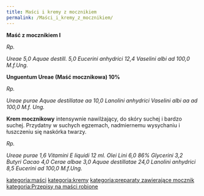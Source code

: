 ```yaml
---
title: Maści i kremy z mocznikiem
permalink: /Maści_i_kremy_z_mocznikiem/
---
```


**Maść z mocznikiem I**

*Rp.*

*Ureae 5,0*
*Aquae destill. 5,0*
*Eucerini anhydrici 12,4*
*Vaselini albi ad 100,0*
*M.f.Ung.*

**Unguentum Ureae (Maść mocznikowa) 10%**

*Rp.*

*Ureae purae*
*Aquae destillatae aa 10,0*
*Lanolini anhydrici*
*Vaselini albi aa ad 100,0*
*M.f. Ung.*

**Krem mocznikowy** intensywnie nawilżający, do skóry suchej i bardzo suchej. Przydatny w suchych egzemach, nadmiernemu wysychaniu i łuszczeniu się naskórka twarzy.

*Rp.*

*Ureae purae 1,6*
*Vitamini E liquidi 12 ml.*
*Olei Lini 6,0*
*86% Glycerini 3,2*
*Butyri Cacao 4,0*
*Cerae albae 3,0*
*Aquae destillatae 24,0*
*Lanolini anhydrici 8,5*
*Eucerini ad 100,0*
*M.f.Ung.*

[kategoria:maści](/atopedia/kategoria:maści "wikilink") [kategoria:kremy](/atopedia/kategoria:kremy "wikilink") [kategoria:preparaty zawierające mocznik](/atopedia/kategoria:preparaty_zawierające_mocznik "wikilink") [kategoria:Przepisy na maści robione](/atopedia/kategoria:Przepisy_na_maści_robione "wikilink")